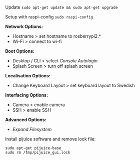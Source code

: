 Update
```sudo apt-get update && sudo apt-get upgrade```
  
Setup with raspi-config
```sudo raspi-config```  
  
**Network Options:**
* Hostname > set hostname to rosberrypi2.\*  
* Wi-Fi > connect to wi-fi  

**Boot Options:**  
* Desktop / CLI > select *Console Autologin*  
* Splash Screen > turn off splash screen  

**Localisation Options:**  
* Change Keyboard Layout > set keyboard layout to Swedish  

**Interfacing Options:**  
* Camera > enable camera  
* SSH > enable SSH  

**Advanced Options:**  
* *Expand Filesystem*  
  
Install pijuice software and remove lock file:  
```
sudo apt-get pijuice-base
sudo rm /tmp/pijuice_gui.lock
```  

